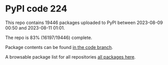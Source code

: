 # PyPI code 224

This repo contains 19446 packages uploaded to PyPI between 
2023-08-09 00:50 and 2023-08-11 01:01.

The repo is 83% (16197/19446) complete.

Package contents can be found [in the code branch](https://github.com/pypi-data/pypi-mirror-224/tree/code/packages).

A browsable package list for all repositories [all packages here](https://pypi-data.github.io/website/repositories/pypi-mirror-224).


